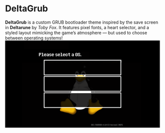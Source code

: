 # DeltaGrub

**DeltaGrub** is a custom GRUB bootloader theme inspired by the save screen in **Deltarune** by *Toby Fox*. It features pixel fonts, a heart selector, and a styled layout mimicking the game’s atmosphere — but used to choose between operating systems!
![Preview](background.png)
